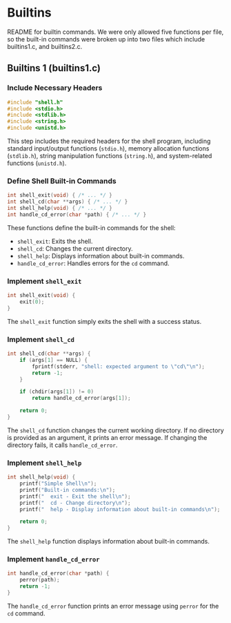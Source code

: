 # Builtins
README for builtin commands.  We were only allowed five functions per file, so the built-in commands were broken up into two files which include builtins1.c, and builtins2.c. 

## Builtins 1 (builtins1.c)

### Include Necessary Headers

```c
#include "shell.h"
#include <stdio.h>
#include <stdlib.h>
#include <string.h>
#include <unistd.h>
```

This step includes the required headers for the shell program, including standard input/output functions (`stdio.h`), memory allocation functions (`stdlib.h`), string manipulation functions (`string.h`), and system-related functions (`unistd.h`).

### Define Shell Built-in Commands

```c
int shell_exit(void) { /* ... */ }
int shell_cd(char **args) { /* ... */ }
int shell_help(void) { /* ... */ }
int handle_cd_error(char *path) { /* ... */ }
```

These functions define the built-in commands for the shell:

- `shell_exit`: Exits the shell.
- `shell_cd`: Changes the current directory.
- `shell_help`: Displays information about built-in commands.
- `handle_cd_error`: Handles errors for the `cd` command.

### Implement `shell_exit`

```c
int shell_exit(void) {
    exit(0);
}
```

The `shell_exit` function simply exits the shell with a success status.

### Implement `shell_cd`

```c
int shell_cd(char **args) {
    if (args[1] == NULL) {
        fprintf(stderr, "shell: expected argument to \"cd\"\n");
        return -1;
    }

    if (chdir(args[1]) != 0)
        return handle_cd_error(args[1]);

    return 0;
}
```

The `shell_cd` function changes the current working directory. If no directory is provided as an argument, it prints an error message. If changing the directory fails, it calls `handle_cd_error`.

### Implement `shell_help`

```c
int shell_help(void) {
    printf("Simple Shell\n");
    printf("Built-in commands:\n");
    printf("  exit - Exit the shell\n");
    printf("  cd - Change directory\n");
    printf("  help - Display information about built-in commands\n");

    return 0;
}
```

The `shell_help` function displays information about built-in commands.

### Implement `handle_cd_error`

```c
int handle_cd_error(char *path) {
    perror(path);
    return -1;
}
```

The `handle_cd_error` function prints an error message using `perror` for the `cd` command.


